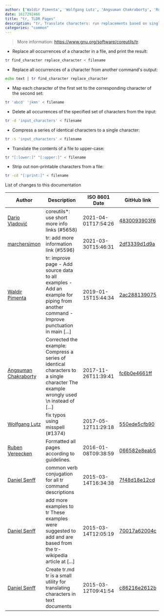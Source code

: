 ```yaml
---
author: ['Waldir Pimenta', 'Wolfgang Lutz', 'Angsuman Chakraborty', 'Ruben Vereecken', 'Dario Vladović', 'Daniel Senff', 'marchersimon']
date: 1617292466
title: "tr, TLDR Pages"
description: "tr, Translate characters: run replacements based on single characters and character sets."
categories: "common"
---
```

> More information: <https://www.gnu.org/software/coreutils/tr>.

- Replace all occurrences of a character in a file, and print the result:

```bash
tr find_character replace_character < filename
```

- Replace all occurrences of a character from another command's output:

```bash
echo text | tr find_character replace_character
```

- Map each character of the first set to the corresponding character of the second set:

```bash
tr 'abcd' 'jkmn' < filename
```

- Delete all occurrences of the specified set of characters from the input:

```bash
tr -d 'input_characters' < filename
```

- Compress a series of identical characters to a single character:

```bash
tr -s 'input_characters' < filename
```

- Translate the contents of a file to upper-case:

```bash
tr "[:lower:]" "[:upper:]" < filename
```

- Strip out non-printable characters from a file:

```bash
tr -cd "[:print:]" < filename
```
List of changes to this documentation


Author | Description | ISO 8601 Date | GitHub link
------|-----|-----|-----
[Dario Vladović](mailto:d.vladimyr@gmail.com) | coreutils*: use short more info links (#5658) | 2021-04-01T17:54:26 | [4830093903f6](https://github.com/tldr-pages/tldr/commit/4830093903f66ccf3ebbc2ecf477286e45edac59)
[marchersimon](mailto:50295997+marchersimon@users.noreply.github.com) | tr: add more information link (#5596) | 2021-03-30T15:46:31 | [2df3339d1d9a](https://github.com/tldr-pages/tldr/commit/2df3339d1d9ad017f9237710483a46190ae5c225)
[Waldir Pimenta](mailto:waldyrious@gmail.com) | tr: improve page - Add source data to all examples - Add an example for piping from another command - Improve punctuation in main [...] | 2019-01-15T15:44:34 | [2ac288139075](https://github.com/tldr-pages/tldr/commit/2ac2881390758dc0463f3e4e3de78c5967bfb094)
[Angsuman Chakraborty](mailto:angsuman@taragana.com) | Corrected the example: Compress a series of identical characters to a single character The example wrongly used \n instead of [...] | 2017-11-26T11:39:41 | [fc6b0e4661ff](https://github.com/tldr-pages/tldr/commit/fc6b0e4661ffba84632525f1d9ddbd94b4101289)
[Wolfgang Lutz](mailto:WLBORg@gmx.de) | fix typos using misspell (#1374) | 2017-05-12T11:29:18 | [550ede5cfb90](https://github.com/tldr-pages/tldr/commit/550ede5cfb90cb772d1ecf27241b22e5086b024b)
[Ruben Vereecken](mailto:rubenvereecken@gmail.com) | Formatted all pages according to guidelines. | 2016-01-08T09:38:59 | [066582e8eab5](https://github.com/tldr-pages/tldr/commit/066582e8eab57bce9861cc8d379e158d61f1cc95)
[Daniel Senff](mailto:mail@danielsenff.de) | common verb conjugation for all tr command descriptions | 2015-03-14T16:34:38 | [7f48d18e12cd](https://github.com/tldr-pages/tldr/commit/7f48d18e12cdc336cac7d8f398697a180016b23e)
[Daniel Senff](mailto:mail@danielsenff.de) | add more examples to tr These examples were suggested to add and are based from the tr-wikipedia article at [...] | 2015-03-14T12:05:19 | [70017a62004c](https://github.com/tldr-pages/tldr/commit/70017a62004c2c2440bda4f209e43e6ac23d6628)
[Daniel Senff](mailto:mail@danielsenff.de) | Create tr.md tr is a small utility for translating characters in text documents | 2015-03-12T09:41:54 | [c86216e2612b](https://github.com/tldr-pages/tldr/commit/c86216e2612ba236816a5210e50aaa27ef0cad0a)

